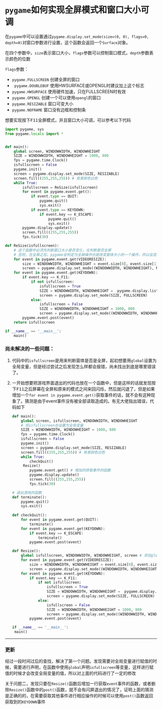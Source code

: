 # ``pygame``如何实现全屏模式和窗口大小可调

在``pygame``中可以设置通过``pygame.display.set_mode(size=(0, 0), flags=0, depth=0)``对窗口参数进行设置，这个函数会返回一个``Surface``对象。

在四个参数中，``size``表示窗口大小，``flags``参数可以控制窗口模式，``depth``参数表示颜色的位数

``flags``参数：

- ``pygame.FULLSCREEN`` 创建全屏的窗口
- `` pygame.DOUBLEBUF`` 使用HWSURFACE或OPENGL时建议加上这个标志
- ``pygame.HWSURFACE`` 使用硬件加速，只在FULLSCREEN时有效
- ``pygame.OPENGL`` 创建一个可以使用``opengl``的窗口
- ``pygame.RESIZABLE`` 窗口可变大小
- ``pygame.NOFRAME`` 窗口没有边框和控制条

想要实现按下<kbd>F11</kbd>全屏模式，并且窗口大小可调，可以参考以下代码

```python
import pygame, sys
from pygame.locals import *


def main():
    global screen, WINDOWWIDTH, WINDOWHEIGHT
    SIZE = WINDOWWIDTH, WINDOWHEIGHT = 1000, 800
    fps = pygame.time.Clock()
    isfullscreen = False
    pygame.init()
    screen = pygame.display.set_mode(SIZE, RESIZABLE)
    screen.fill((255,255,255)) # 背景颜色白色
    while True:
        isfullscreen = ReSize(isfullscreen)
        for event in pygame.event.get():
            if event.type == QUIT:
                pygame.quit()
                sys.exit()
            if event.type == KEYDOWN:
                if event.key == K_ESCAPE:
                    pygame.quit()
                    sys.exit()
        pygame.display.update()
        screen.fill((255,255,255))
        fps.tick(30)

def ReSize(isfullscreen):
    # 这个函数中必须先判断窗口大小是否变化，在判断是否全屏
    # 否则，在全屏之后，pygame会判定为全屏操作也是改变窗体大小的一个操作，所以会显示一个比较大的窗口但不是全屏模式
    for event in pygame.event.get(VIDEORESIZE):
        size = WINDOWWIDTH, WINDOWHEIGHT = event.size[0], event.size[1]
        screen = pygame.display.set_mode((WINDOWWIDTH, WINDOWHEIGHT), RESIZABLE)
    for event in pygame.event.get(KEYDOWN):
        if event.key == K_F11:
            if not isfullscreen:
                isfullscreen = True
                SIZE = WINDOWWIDTH, WINDOWHEIGHT =  pygame.display.list_modes()[0]
                screen = pygame.display.set_mode(SIZE, FULLSCREEN)
            else:
                isfullscreen = False 
                SIZE = WINDOWWIDTH, WINDOWHEIGHT = 1000, 800
                screen = pygame.display.set_mode((WINDOWWIDTH, WINDOWHEIGHT), RESIZABLE)
        pygame.event.post(event)
    return isfullscreen

if __name__ == '__main__':
    main()
```

### 尚未解决的一些问题：

1. 代码中的``isfullscreen``是用来判断窗体是否是全屏，起初想要用``global``设置为全局变量，但是经过尝试之后发现怎么样都会报错，尚未找出到底是哪里错误了。

2. 一开始想要把游戏界面退出的代码也放在一个函数中，但是这样的话就发现按下<kbd>F11</kbd>之后屏幕在全屏和原来的模式之间来回闪烁，然后就闪退了，但是如果增加一个``for event in pygame.event.get()``获取事件的话，就不会有这种现象了。猜测是由于event事件没有被全部读取造成的。有无大佬指出错误，代码如下

   ```python
   def main():
       global screen, isfullscreen, WINDOWWIDTH, WINDOWHEIGHT
       # 将isfullscreen也设置为全局变量
       SIZE = WINDOWWIDTH, WINDOWHEIGHT = 1000, 800
       fps = pygame.time.Clock()
       isfullscreen = False
       pygame.init()
       screen = pygame.display.set_mode(SIZE, RESIZABLE)
       screen.fill((255,255,255)) # 背景颜色白色
       while True:
           checkQuit()
   		Resize()
           pygame.event.get() # 增加的获取事件的函数
           pygame.display.update()
           screen.fill((255,255,255))
           fps.tick(30)
   
   # 退出游戏的函数
   def terminate():
       pygame.quit()
       sys.exit()
       
   def checkQuit():
       for event in pygame.event.get(QUIT):
           terminate()
       for event in pygame.event.get(KEYDOWN):
           if event.key == K_ESCAPE:
               terminate()
           pygame.event.post(event)
   
   def Resize():
       global isfullscreen, WINDOWWIDTH, WINDOWHEIGHT, screen # 添加global声明
       for event in pygame.event.get(VIDEORESIZE):
           size = WINDOWWIDTH, WINDOWHEIGHT = event.size[0], event.size[1]
           screen = pygame.display.set_mode((WINDOWWIDTH, WINDOWHEIGHT), RESIZABLE)
       for event in pygame.event.get(KEYDOWN):
           if event.key == K_F11:
               if not isfullscreen:
                   isfullscreen = True
                   SIZE = WINDOWWIDTH, WINDOWHEIGHT =  pygame.display.list_modes()[0]
                   screen = pygame.display.set_mode(SIZE, FULLSCREEN)
               else:
                   isfullscreen = False 
                   SIZE = WINDOWWIDTH, WINDOWHEIGHT = 1000, 800
                   screen = pygame.display.set_mode((WINDOWWIDTH, WINDOWHEIGHT), RESIZABLE)
           pygame.event.post(event)
   
   if __name__ == '__main__':
    main()
   ```
   
   

------

### 更新

经过一段时间过后的查找，解决了第一个问题。发现需要对全局变量进行赋值的时候，需要进行声明，在函数中使用`global`声明`isfullscreen`等变量，这样进行赋值的时候才会改变全局变量的值，所以对上面的代码进行了一定的修改

关于问题二，发现只要在`Resize()`函数后增加一行获取`event`事件的函数，或者删除`Resize()`函数中的`post()`函数，就不会有闪屏退出的情况了，证明上面的猜测是正确的的，在需要获取其他事件进行相应操作的时候可以使用`post()`函数返回获取到的`KEYDOWN`事件